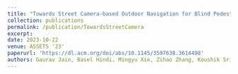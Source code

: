 ```yaml
---
title: "Towards Street Camera-based Outdoor Navigation for Blind Pedestrians"
collection: publications
permalink: /publication/TowardsStreetCamera
excerpt:
date: 2023-10-22
venue: ASSETS '23'
paperurl: 'https://dl.acm.org/doi/abs/10.1145/3597638.3614498'
authors: Gaurav Jain, Basel Hindi, Mingyu Xie, Zihao Zhang, Koushik Srinivasula, Mahshid Ghasemi, Daniel Weiner, Xinyi Xu, Sophie Ana Paris, Chloe Tedjo, Josh Bassin, Michael Malcolm, Mehmet Turkcan, Javad Ghaderi, Zoran Kostic, Gil Zussman, Brian A. Smith
---
```

